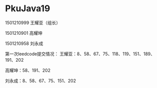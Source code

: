 # PkuJava19

1501210999 王耀亚（组长）

1501210901 高耀坤

1501210958 刘永成

第一次leedcode提交情况：
王耀亚：8、58、67、75、118、119、151、189、191、202

高耀坤：58、191、202

刘永成：8、58、67、75、151、202

